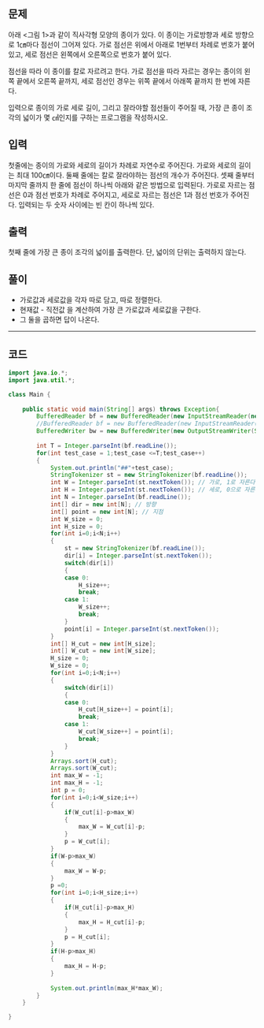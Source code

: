 
문제
---------
아래 <그림 1>과 같이 직사각형 모양의 종이가 있다. 이 종이는 가로방향과 세로 방향으로 1㎝마다 점선이 그어져 있다. 
가로 점선은 위에서 아래로 1번부터 차례로 번호가 붙어 있고, 세로 점선은 왼쪽에서 오른쪽으로 번호가 붙어 있다.

점선을 따라 이 종이를 칼로 자르려고 한다. 가로 점선을 따라 자르는 경우는 종이의 왼쪽 끝에서 오른쪽 끝까지, 세로 점선인 경우는 위쪽 끝에서 아래쪽 끝까지 한 번에 자른다.

입력으로 종이의 가로 세로 길이, 그리고 잘라야할 점선들이 주어질 때, 가장 큰 종이 조각의 넓이가 몇 ㎠인지를 구하는 프로그램을 작성하시오.

입력
---------
첫줄에는 종이의 가로와 세로의 길이가 차례로 자연수로 주어진다. 가로와 세로의 길이는 최대 100㎝이다. 
둘째 줄에는 칼로 잘라야하는 점선의 개수가 주어진다. 셋째 줄부터 마지막 줄까지 한 줄에 점선이 하나씩 아래와 같은 방법으로 입력된다. 
가로로 자르는 점선은 0과 점선 번호가 차례로 주어지고, 세로로 자르는 점선은 1과 점선 번호가 주어진다. 입력되는 두 숫자 사이에는 빈 칸이 하나씩 있다.

출력
--------
첫째 줄에 가장 큰 종이 조각의 넓이를 출력한다. 단, 넓이의 단위는 출력하지 않는다.

풀이
--------
* 가로값과 세로값을 각자 따로 담고, 따로 정렬한다.
* 현재값 - 직전값 을 계산하여 가장 큰 가로값과 세로값을 구한다.
* 그 둘을 곱하면 답이 나온다.


***

코드
---------
```java
import java.io.*;
import java.util.*;

class Main {
	
	public static void main(String[] args) throws Exception{
		BufferedReader bf = new BufferedReader(new InputStreamReader(new FileInputStream("res/input_bj_2628.txt")));
		//BufferedReader bf = new BufferedReader(new InputStreamReader(System.in));
		BufferedWriter bw = new BufferedWriter(new OutputStreamWriter(System.out));
		
		int T = Integer.parseInt(bf.readLine());
		for(int test_case = 1;test_case <=T;test_case++)
		{
			System.out.println("##"+test_case);
			StringTokenizer st = new StringTokenizer(bf.readLine());
			int W = Integer.parseInt(st.nextToken()); // 가로, 1로 자른다.
			int H = Integer.parseInt(st.nextToken()); // 세로, 0으로 자른다.
			int N = Integer.parseInt(bf.readLine());
			int[] dir = new int[N]; // 방향
			int[] point = new int[N]; // 지점
			int W_size = 0;
			int H_size = 0;
			for(int i=0;i<N;i++)
			{
				st = new StringTokenizer(bf.readLine());
				dir[i] = Integer.parseInt(st.nextToken());
				switch(dir[i])
				{
				case 0:
					H_size++;
					break;
				case 1:
					W_size++;
					break;
				}
				point[i] = Integer.parseInt(st.nextToken());
			}
			int[] H_cut = new int[H_size];
			int[] W_cut = new int[W_size];
			H_size = 0;
			W_size = 0;
			for(int i=0;i<N;i++)
			{
				switch(dir[i])
				{
				case 0:
					H_cut[H_size++] = point[i];
					break;
				case 1:
					W_cut[W_size++] = point[i];
					break;
				}
			}
			Arrays.sort(H_cut);
			Arrays.sort(W_cut);
			int max_W = -1;
			int max_H = -1;
			int p = 0;
			for(int i=0;i<W_size;i++)
			{
				if(W_cut[i]-p>max_W)
				{
					max_W = W_cut[i]-p;
				}
				p = W_cut[i];
			}
			if(W-p>max_W)
			{
				max_W = W-p;
			}
			p =0;
			for(int i=0;i<H_size;i++)
			{
				if(H_cut[i]-p>max_H)
				{
					max_H = H_cut[i]-p;
				}
				p = H_cut[i];
			}
			if(H-p>max_H)
			{
				max_H = H-p;
			}
			
			System.out.println(max_H*max_W);
		}
	}

}
